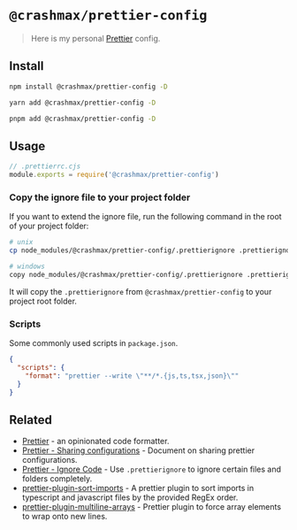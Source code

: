 # `@crashmax/prettier-config`

> Here is my personal [Prettier](https://prettier.io) config.

## Install

```sh
npm install @crashmax/prettier-config -D
```

```sh
yarn add @crashmax/prettier-config -D
```

```sh
pnpm add @crashmax/prettier-config -D
```

## Usage

```js
// .prettierrc.cjs
module.exports = require('@crashmax/prettier-config')
```

### Copy the ignore file to your project folder

If you want to extend the ignore file, run the following command in the root of your project folder:

```bash
# unix
cp node_modules/@crashmax/prettier-config/.prettierignore .prettierignore

# windows
copy node_modules/@crashmax/prettier-config/.prettierignore .prettierignore
```

It will copy the `.prettierignore` from `@crashmax/prettier-config` to your project root folder.

### Scripts

Some commonly used scripts in `package.json`.

```json
{
  "scripts": {
    "format": "prettier --write \"**/*.{js,ts,tsx,json}\""
  }
}
```

## Related

- [Prettier](https://github.com/prettier/prettier) - an opinionated code formatter.
- [Prettier - Sharing configurations](https://prettier.io/docs/en/configuration.html#sharing-configurations) - Document on sharing prettier configurations.
- [Prettier - Ignore Code](https://prettier.io/docs/en/ignore.html) - Use `.prettierignore` to ignore certain files and folders completely.
- [prettier-plugin-sort-imports](https://github.com/ianvs/prettier-plugin-sort-imports) - A prettier plugin to sort imports in typescript and javascript files by the provided RegEx order.
- [prettier-plugin-multiline-arrays](https://github.com/electrovir/prettier-plugin-multiline-arrays) - Prettier plugin to force array elements to wrap onto new lines.
